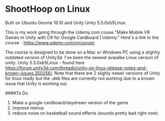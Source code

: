 # ShootHoop on Linux

Built on Ubuntu Gnome 16.10 and Unity Unity 5.5.0xb5Linux 

This is my work going through the Udemy.com couse "Make Mobile VR Games in Unity with C#  for Google Cardboard | Udemy."
Here's a link to the course - https://www.udemy.com/vrcourse/

The course is designed to be done on a Mac or Windows PC using a slightly outdated version of Unity3d.  I've been the newest avaialbe Linux version of unity: Unity 5.5.0xb5Linux - found here https://forum.unity3d.com/threads/unity-on-linux-release-notes-and-known-issues.350256/.  Note that there are 2 slighly newer versions of Unity for linux ready but the .deb files are currently not working due to a known issue that Unity is working out.

####To Do
1. Make a google cardboard/daydream version of the game
2. Improve menus
3. reduce noise on basketball sound effects (sounds pretty bad right now)
